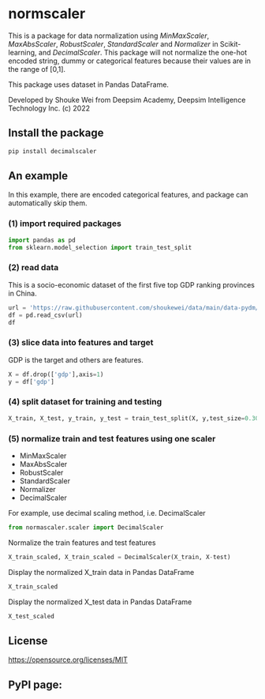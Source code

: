 # normscaler

This is a package for data normalization using *MinMaxScaler*, *MaxAbsScaler*, *RobustScaler*, *StandardScaler* and *Normalizer* in Scikit-learning, and *DecimalScaler*. This package will not normalize the one-hot encoded string, dummy or categorical features because their values are in the range of [0,1].

This package uses dataset in Pandas DataFrame. 

Developed by Shouke Wei from Deepsim Academy, Deepsim Intelligence Technology Inc. (c) 2022

## Install the package
```python
pip install decimalscaler
```

## An example
In this example, there are encoded categorical features, and package can automatically skip them.

### (1) import required packages
```python
import pandas as pd
from sklearn.model_selection import train_test_split
```

### (2) read data
This is a socio-economic dataset of the first five top GDP ranking provinces in China.
```python
url = 'https://raw.githubusercontent.com/shoukewei/data/main/data-pydm/gdp_china_encoded.csv'
df = pd.read_csv(url)
df
```
### (3) slice data into features and target
GDP is the target and others are features.
```python
X = df.drop(['gdp'],axis=1)
y = df['gdp']
```
### (4) split dataset for training and testing
```python
X_train, X_test, y_train, y_test = train_test_split(X, y,test_size=0.30, random_state=1)
```

### (5) normalize train and test features using one scaler
- MinMaxScaler
- MaxAbsScaler
- RobustScaler
- StandardScaler
- Normalizer
- DecimalScaler  

For example, use decimal scaling method, i.e. DecimalScaler
```python
from normascaler.scaler import DecimalScaler
```
Normalize the train features and test features
```python
X_train_scaled, X_train_scaled = DecimalScaler(X_train, X-test)
```
Display the normalized X_train data in Pandas DataFrame
```python
X_train_scaled
```
Display the normalized X_test data in Pandas DataFrame
```python
X_test_scaled
```
## License
https://opensource.org/licenses/MIT

## PyPI page:

